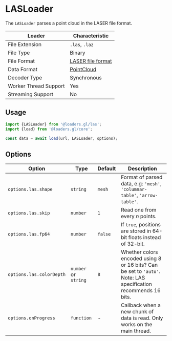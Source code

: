 # LASLoader

The `LASLoader` parses a point cloud in the LASER file format.

| Loader                | Characteristic                                                                                                           |
| --------------------- | ------------------------------------------------------------------------------------------------------------------------ |
| File Extension        | `.las`, `.laz`                                                                                                           |
| File Type             | Binary                                                                                                                   |
| File Format           | [LASER file format](https://www.asprs.org/divisions-committees/lidar-division/laser-las-file-format-exchange-activities) |
| Data Format           | [PointCloud](/docs/specifications/category-mesh)                                                                       |
| Decoder Type          | Synchronous                                                                                                              |
| Worker Thread Support | Yes                                                                                                                      |
| Streaming Support     | No                                                                                                                       |

## Usage

```js
import {LASLoader} from '@loaders.gl/las';
import {load} from '@loaders.gl/core';

const data = await load(url, LASLoader, options);
```

## Options

| Option                   | Type             | Default | Description                                                                                                    |
| ------------------------ | ---------------- | ------- | -------------------------------------------------------------------------------------------------------------- |
| `options.las.shape`      | `string`           | `mesh`     | Format of parsed data, e.g: `'mesh'`, `'columnar-table'`, `'arrow-table'`.                                                                                |
| `options.las.skip`       | `number`           | `1`     | Read one from every _n_ points.                                                                                |
| `options.las.fp64`       | `number`           | `false` | If `true`, positions are stored in 64-bit floats instead of 32-bit.                                            |
| `options.las.colorDepth` | `number` or `string` | `8`     | Whether colors encoded using 8 or 16 bits? Can be set to `'auto'`. Note: LAS specification recommends 16 bits. |
| `options.onProgress`     | `function`         | -       | Callback when a new chunk of data is read. Only works on the main thread.                                      |
